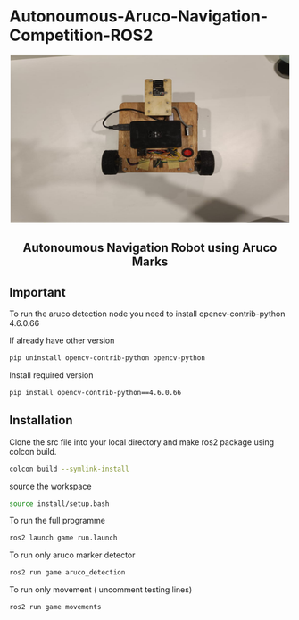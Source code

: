 # Autonoumous-Aruco-Navigation-Competition-ROS2


<div align="center">
  <img src="https://github.com/HashikaChathubhashaka/Autonoumous-Aruco-Navigation-Competition-ROS2/blob/main/Images%20of%20Robot/1.jpeg?raw=true" alt="Robot Image" height="300" width="500"/>

  <h2> Autonoumous Navigation Robot using Aruco Marks </h2>
</div>






## Important
<p>To run the aruco detection node you need to install opencv-contrib-python 4.6.0.66

If already have other version
```bash
pip uninstall opencv-contrib-python opencv-python
```
Install required version
```bash
pip install opencv-contrib-python==4.6.0.66
```

</p>

## Installation
Clone the src file into your local directory and make ros2 package using colcon build.

```bash
colcon build --symlink-install 
```


  


source the workspace
```bash
source install/setup.bash
```

To run the full programme
```bash
ros2 launch game run.launch
```

To run only aruco marker detector

```bash
ros2 run game aruco_detection
```

To run only movement ( uncomment testing lines)

```bash
ros2 run game movements
```


